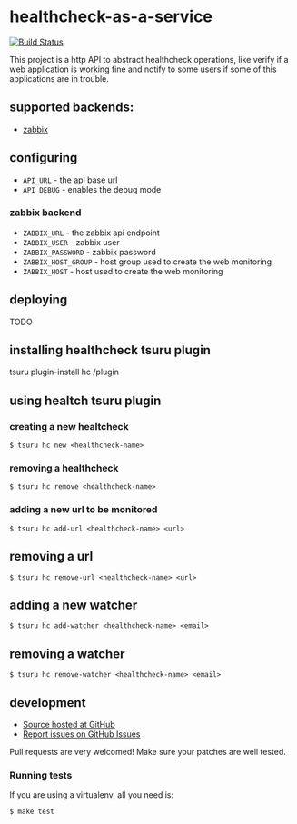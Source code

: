 # healthcheck-as-a-service

[![Build Status](https://travis-ci.org/tsuru/healthcheck-as-a-service.png?branch=master)](https://travis-ci.org/tsuru/healthcheck-as-a-service)

This project is a http API to abstract healthcheck operations, like verify if a web application is working fine and notify to some users if some of this applications are in trouble.

## supported backends:

 * [zabbix](http://zabbix.com)
    
## configuring

* `API_URL` - the api base url
* `API_DEBUG` - enables the debug mode 

### zabbix backend

* `ZABBIX_URL` - the zabbix api endpoint
* `ZABBIX_USER` - zabbix user
* `ZABBIX_PASSWORD` - zabbix password
* `ZABBIX_HOST_GROUP` - host group used to create the web monitoring
* `ZABBIX_HOST` - host used to create the web monitoring


## deploying

TODO

## installing healthcheck tsuru plugin

tsuru plugin-install hc <API-URL>/plugin

## using healtch tsuru plugin

### creating a new healtcheck

    $ tsuru hc new <healthcheck-name>

### removing a healthcheck

    $ tsuru hc remove <healthcheck-name>

### adding a new url to be monitored

    $ tsuru hc add-url <healthcheck-name> <url>

## removing a url

    $ tsuru hc remove-url <healthcheck-name> <url>

## adding a new watcher

    $ tsuru hc add-watcher <healthcheck-name> <email>

## removing a watcher

    $ tsuru hc remove-watcher <healthcheck-name> <email>

## development

 * [Source hosted at GitHub](http://github.com/tsuru/healthcheck-as-a-service)
 * [Report issues on GitHub Issues](http://github.com/tsuru/healthcheck-as-a-service/issues)

Pull requests are very welcomed! Make sure your patches are well tested.

### Running tests

If you are using a virtualenv, all you need is:

    $ make test
